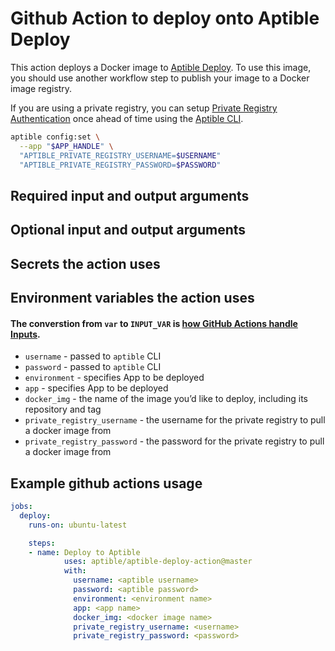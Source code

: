 # Github Action to deploy onto Aptible Deploy

This action deploys a Docker image to [Aptible Deploy](https://www.aptible.com/deploy/). To use this image, you
should use another workflow step to publish your image to a Docker image registry.

If you are using a private registry, you can setup [Private Registry Authentication](https://www.aptible.com/documentation/deploy/reference/apps/image/private-registry-authentication.html) once ahead of time using the [Aptible CLI](https://www.aptible.com/documentation/deploy/cli.html#cli).

```bash
aptible config:set \
  --app "$APP_HANDLE" \
  "APTIBLE_PRIVATE_REGISTRY_USERNAME=$USERNAME"
  "APTIBLE_PRIVATE_REGISTRY_PASSWORD=$PASSWORD"
```

## Required input and output arguments

## Optional input and output arguments

## Secrets the action uses

## Environment variables the action uses
#### The converstion from `var` to `INPUT_VAR` is [how GitHub Actions handle Inputs](https://help.github.com/en/actions/building-actions/metadata-syntax-for-github-actions#inputs).
* `username` - passed to `aptible` CLI
* `password` - passed to `aptible` CLI
* `environment` - specifies App to be deployed
* `app` - specifies App to be deployed
* `docker_img` - the name of the image you’d like to deploy, including its repository and tag
* `private_registry_username` - the username for the private registry to pull a docker image from
* `private_registry_password` - the password for the private registry to pull a docker image from

## Example github actions usage
```yaml
jobs:
  deploy:
    runs-on: ubuntu-latest

    steps:
    - name: Deploy to Aptible
            uses: aptible/aptible-deploy-action@master
            with:
              username: <aptible username>
              password: <aptible password>
              environment: <environment name>
              app: <app name>
              docker_img: <docker image name>
              private_registry_username: <username>
              private_registry_password: <password>
```

